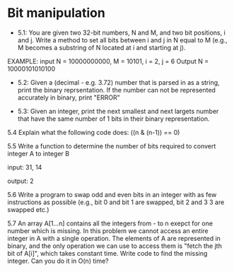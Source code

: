 # Bit manipulation

- 5.1: You are given two 32-bit numbers, N and M, and two bit positions, i and j. Write a method to set all bits between i and j in N equal to M (e.g., M becomes a substring of N located at i and starting at j).

EXAMPLE: 
input N = 10000000000, M = 10101, i = 2, j = 6
Output N = 10000101010100

- 5.2: Given a (decimal - e.g. 3.72) number that is parsed in as a string, print the binary reprsentation. If the number can not be represented accurately in binary, print "ERROR"

- 5.3: Given an integer, print the next smallest and next largets number that have the same number of 1 bits in their binary representation.

5.4 Explain what the following code does: ((n & (n-1)) == 0)

5.5 Write a function to determine the number of bits required to convert integer A to integer B

input: 31, 14

output: 2

5.6 Write a program to swap odd and even bits in an integer with as few instructions as possible (e.g., bit 0 and bit 1 are swapped, bit 2 and 3 3 are swapped etc.)

5.7 An array A[1...n] contains all the integers from - to n exepct for one number which is missing. In this problem we cannot access an entire integer in A with a single operation. The elements of A are represented in binary, and the only operation we can use to access them is "fetch the jth bit of A[i]", which takes constant time. Write code to find the missing integer. Can you do it in O(n) time?

